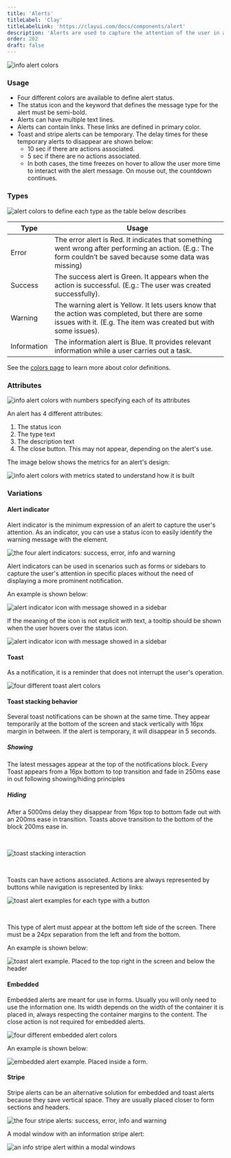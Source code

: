 ```yaml
---
title: 'Alerts'
titleLabel: 'Clay'
titleLabelLink: 'https://clayui.com/docs/components/alert'
description: 'Alerts are used to capture the attention of the user in an intrusive way.'
order: 202
draft: false
---
```


![info alert colors](/images/lexicon/Alert.png)

### Usage

-   Four different colors are available to define alert status.
-   The status icon and the keyword that defines the message type for the alert must be semi-bold.
-   Alerts can have multiple text lines.
-   Alerts can contain links. These links are defined in primary color.
-   Toast and stripe alerts can be temporary. The delay times for these temporary alerts to disappear are shown below:
    -   10 sec if there are actions associated.
    -   5 sec if there are no actions associated.
    -   In both cases, the time freezes on hover to allow the user more time to interact with the alert message. On mouse out, the countdown continues.

### Types

![alert colors to define each type as the table below describes](/images/lexicon/AlertColors.png)

| Type        | Usage                                                                                                                                                               |
| ----------- | ------------------------------------------------------------------------------------------------------------------------------------------------------------------- |
| Error       | The error alert is Red. It indicates that something went wrong after performing an action. (E.g.: The form couldn’t be saved because some data was missing)         |
| Success     | The success alert is Green. It appears when the action is successful. (E.g.: The user was created successfully).                                                    |
| Warning     | The warning alert is Yellow. It lets users know that the action was completed, but there are some issues with it. (E.g. The item was created but with some issues). |
| Information | The information alert is Blue. It provides relevant information while a user carries out a task.                                                                    |

See the [colors page](../../foundations/color) to learn more about color definitions.

### Attributes

![info alert colors with numbers specifying each of its attributes](/images/lexicon/AlertParts.png)

An alert has 4 different attributes:

1. The status icon
2. The type text
3. The description text
4. The close button. This may not appear, depending on the alert's use.

The image below shows the metrics for an alert's design:

![info alert colors with metrics stated to understand how it is built](/images/lexicon/AlertMetrics.png)

### Variations

#### Alert indicator

Alert indicator is the minimum expression of an alert to capture the user's attention. As an indicator, you can use a status icon to easily identify the warning message with the element.

![the four alert indicators: success, error, info and warning](/images/lexicon/AlertIndicator.jpg)

Alert indicators can be used in scenarios such as forms or sidebars  to capture the user's attention in specific places without the need of displaying a more prominent notification.

An example is shown below:

![alert indicator icon with message showed in a sidebar](/images/lexicon/AlertIndicatorExample.jpg)

If the meaning of the icon is not explicit with text, a tooltip should be shown when the user hovers over the status icon.

![alert indicator icon with message showed in a sidebar](/images/lexicon/AlertIndicatorTooltipExample.jpg)

#### Toast

As a notification, it is a reminder that does not interrupt the user's operation.

![four different toast alert colors](/images/lexicon/AlertToast.png)

#### Toast stacking behavior

Several toast notifications can be shown at the same time. They appear temporarily at the bottom of the screen and stack vertically with 16px margin in between. If the alert is temporary, it will disappear in 5 seconds.
<br/>

##### Showing

The latest messages appear at the top of the notifications block.
Every Toast appears from a 16px bottom to top transition and fade in 250ms ease in out following showing/hiding principles
<br/>

##### Hiding

After a 5000ms delay they disappear from 16px top to bottom fade out with an 200ms ease in transition. Toasts above transition to the bottom of the block 200ms ease in.

<br/>

![toast stacking interaction](/images/lexicon/AlertToastsStacking.gif)

<br/>

Toasts can have actions associated. Actions are always represented by buttons while navigation is represented by links:

![toast alert examples for each type with a button](/images/lexicon/AlertToastWithButton.png)

<br/>

This type of alert must appear at the bottom left side of the screen. There must be a 24px separation from the left and from the bottom. 

An example is shown below:

![toast alert example. Placed to the top right in the screen and below the header](/images/lexicon/AlertToastExample.png)

#### Embedded

Embedded alerts are meant for use in forms. Usually you will only need to use the information one. Its width depends on the width of the container it is placed in, always respecting the container margins to the content. The close action is not required for embedded alerts.

![four different embedded alert colors](/images/lexicon/AlertEmbedded.png)

An example is shown below:

![embedded alert example. Placed inside a form.](/images/lexicon/AlertEmbeddedExample.png)

#### Stripe

Stripe alerts can be an alternative solution for embedded and toast alerts because they save vertical space. They are usually placed closer to form sections and headers.

![the four stripe alerts: success, error, info and warning](/images/lexicon/AlertStripe.png)

A modal window with an information stripe alert:

![an info stripe alert within a modal windows](/images/lexicon/AlertStripeExample.png)


